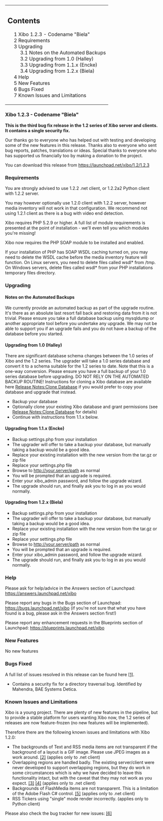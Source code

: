 <!--toc=getting_started-->
<table id="toc" class="toc"><tr><td><div id="toctitle"><h2>Contents</h2></div>
<ul>
<li class="toclevel-1 tocsection-1"><a href="#Xibo_1.2.3_-_Codename_.22Biela.22"><span class="tocnumber">1</span> <span class="toctext">Xibo 1.2.3 - Codename "Biela"</span></a></li>
<li class="toclevel-1 tocsection-2"><a href="#Requirements"><span class="tocnumber">2</span> <span class="toctext">Requirements</span></a></li>
<li class="toclevel-1 tocsection-3"><a href="#Upgrading"><span class="tocnumber">3</span> <span class="toctext">Upgrading</span></a>
<ul>
<li class="toclevel-2 tocsection-4"><a href="#Notes_on_the_Automated_Backups"><span class="tocnumber">3.1</span> <span class="toctext">Notes on the Automated Backups</span></a></li>
<li class="toclevel-2 tocsection-5"><a href="#Upgrading_from_1.0_.28Halley.29"><span class="tocnumber">3.2</span> <span class="toctext">Upgrading from 1.0 (Halley)</span></a></li>
<li class="toclevel-2 tocsection-6"><a href="#Upgrading_from_1.1.x_.28Encke.29"><span class="tocnumber">3.3</span> <span class="toctext">Upgrading from 1.1.x (Encke)</span></a></li>
<li class="toclevel-2 tocsection-7"><a href="#Upgrading_from_1.2.x_.28Biela.29"><span class="tocnumber">3.4</span> <span class="toctext">Upgrading from 1.2.x (Biela)</span></a></li>
</ul>
</li>
<li class="toclevel-1 tocsection-8"><a href="#Help"><span class="tocnumber">4</span> <span class="toctext">Help</span></a></li>
<li class="toclevel-1 tocsection-9"><a href="#New_Features"><span class="tocnumber">5</span> <span class="toctext">New Features</span></a></li>
<li class="toclevel-1 tocsection-10"><a href="#Bugs_Fixed"><span class="tocnumber">6</span> <span class="toctext">Bugs Fixed</span></a></li>
<li class="toclevel-1 tocsection-11"><a href="#Known_Issues_and_Limitations"><span class="tocnumber">7</span> <span class="toctext">Known Issues and Limitations</span></a></li>
</ul>
</td></tr></table>
<h3> <span class="mw-headline" id="Xibo_1.2.3_-_Codename_.22Biela.22">Xibo 1.2.3 - Codename "Biela"</span></h3>
<p><b>This is the third bug fix release in the 1.2 series of Xibo server and clients. It contains a single security fix.</b>
</p><p>Our thanks go to everyone who has helped out with testing and developing some of the new features in this release. Thanks also to everyone who sent bug reports, patches, translations or ideas. Special thanks to everyone who has supported us financially too by making a donation to the project.
</p><p>You can download this release from <a rel="nofollow" class="external free" href="https://launchpad.net/xibo/1.2/1.2.3">https://launchpad.net/xibo/1.2/1.2.3</a>
</p>
<h3> <span class="mw-headline" id="Requirements"> Requirements </span></h3>
<p>You are strongly advised to use 1.2.2 .net client, or 1.2.2a2 Python client with 1.2.2 server.
</p><p>You may however optionally use 1.2.0 client with 1.2.2 server, however media inventory will not work in that configuration. We recommend not using 1.2.1 client as there is a bug with video end detection.
</p><p>Xibo requires PHP 5.2.9 or higher. A full list of module requirements is presented at the point of installation - we'll even tell you which modules you're missing!
</p><p>Xibo now requires the PHP SOAP module to be installed and enabled.
</p><p>If your installation of PHP has SOAP WSDL caching turned on, you may need to delete the WSDL cache before the media inventory feature will function. On Linux servers, you need to delete files called wsdl* from /tmp. On Windows servers, delete files called wsdl* from your PHP installations temporary files directory.
</p>
<h3> <span class="mw-headline" id="Upgrading"> Upgrading </span></h3>
<h4> <span class="mw-headline" id="Notes_on_the_Automated_Backups"> Notes on the Automated Backups </span></h4>
<p>We currently provide an automated backup as part of the upgrade routine. It's there as an absolute last resort fall back and restoring data from it is not trivial. Please ensure you take a full database backup using mysqldump or another appropriate tool before you undertake any upgrade. We may not be able to support you if an upgrade fails and you do not have a backup of the database before you started.
</p>
<h4> <span class="mw-headline" id="Upgrading_from_1.0_.28Halley.29"> Upgrading from 1.0 (Halley) </span></h4>
<p>There are significant database schema changes between the 1.0 series of Xibo and the 1.2 series. The upgrader will take a 1.0 series database and convert it to a schema suitable for the 1.2 series to date. Note that this is a one-way conversion. Please ensure you have a full backup of your 1.0 series database before upgrading. DO NOT RELY ON THE AUTOMATED BACKUP ROUTINE! Instructions for cloning a Xibo database are available here <a href="release_notes_clonedb.html" title="Release Notes:Clone Database">Release Notes:Clone Database</a> if you would prefer to copy your database and upgrade that instead.
</p>
<ul><li> Backup your database
</li><li> Optionally clone your existing Xibo database and grant permissions (see <a href="release_notes_clonedb.html" title="Release Notes:Clone Database">Release Notes:Clone Database</a> for details)
</li><li> Continue with instructions from 1.1.x below.
</li></ul>
<h4> <span class="mw-headline" id="Upgrading_from_1.1.x_.28Encke.29"> Upgrading from 1.1.x (Encke) </span></h4>
<ul><li> Backup settings.php from your installation
</li><li> The upgrader will offer to take a backup your database, but manually taking a backup would be a good idea.
</li><li> Replace your existing installation with the new version from the tar.gz or zip file
</li><li> Replace your settings.php file
</li><li> Browse to <a rel="nofollow" class="external free" href="http://your.server/path">http://your.server/path</a> as normal
</li><li> You will be prompted that an upgrade is required.
</li><li> Enter your xibo_admin password, and follow the upgrade wizard.
</li><li> The upgrade should run, and finally ask you to log in as you would normally.
</li></ul>
<h4> <span class="mw-headline" id="Upgrading_from_1.2.x_.28Biela.29"> Upgrading from 1.2.x (Biela) </span></h4>
<ul><li> Backup settings.php from your installation
</li><li> The upgrader will offer to take a backup your database, but manually taking a backup would be a good idea.
</li><li> Replace your existing installation with the new version from the tar.gz or zip file
</li><li> Replace your settings.php file
</li><li> Browse to <a rel="nofollow" class="external free" href="http://your.server/path">http://your.server/path</a> as normal
</li><li> You will be prompted that an upgrade is required.
</li><li> Enter your xibo_admin password, and follow the upgrade wizard.
</li><li> The upgrade should run, and finally ask you to log in as you would normally.
</li></ul>
<h3> <span class="mw-headline" id="Help"> Help </span></h3>
<p>Please ask for help/advice in the Answers section of Launchpad: <a rel="nofollow" class="external free" href="https://answers.launchpad.net/xibo">https://answers.launchpad.net/xibo</a>
</p><p>Please report any bugs in the Bugs section of Launchpad: <a rel="nofollow" class="external free" href="https://bugs.launchpad.net/xibo">https://bugs.launchpad.net/xibo</a> (if you're not sure that what you have found is a bug, please ask in the Answers section first!)
</p><p>Please report any enhancement requests in the Blueprints section of Launchpad: <a rel="nofollow" class="external free" href="https://blueprints.launchpad.net/xibo">https://blueprints.launchpad.net/xibo</a>
</p>
<h3> <span class="mw-headline" id="New_Features">New Features</span></h3>
<p>No new features
</p>
<h3> <span class="mw-headline" id="Bugs_Fixed"> Bugs Fixed </span></h3>
<p>A full list of issues resolved in this release can be found here <a rel="nofollow" class="external autonumber" href="https://launchpad.net/xibo/+milestone/1.2.3">[1]</a>.
</p>
<ul><li> Contains a security fix for a directory traversal bug. Identified by Mahendra, BAE Systems Detica.
</li></ul>
<h3> <span class="mw-headline" id="Known_Issues_and_Limitations"> Known Issues and Limitations </span></h3>
<p>Xibo is a young project. There are plenty of new features in the pipeline, but to provide a stable platform for users wanting Xibo now, the 1.2 series of releases are now feature-frozen (no new features will be implemented).
</p><p>Therefore there are the following known issues and limitations with Xibo 1.2.0:
</p>
<ul><li> The backgrounds of Text and RSS media items are not transparent if the background of a layout is a GIF image. Please use JPEG images as a work around. <a rel="nofollow" class="external autonumber" href="https://bugs.launchpad.net/xibo/+bug/348506">[2]</a> (applies only to .net client)
</li><li> Overlapping regions are handled badly. The existing server/client were never developed to support overlapping regions, but they do work in some circumstances which is why we have decided to leave this functionality intact, but with the caveat that they may not work as you expect. <a rel="nofollow" class="external autonumber" href="https://bugs.launchpad.net/xibo/+bug/321377">[3]</a> <a rel="nofollow" class="external autonumber" href="https://answers.launchpad.net/xibo/+question/64768">[4]</a> (applies only to .net client)
</li><li> Backgrounds of FlashMedia items are not transparent. This is a limitation of the Adobe Flash C# control. <a rel="nofollow" class="external autonumber" href="https://bugs.launchpad.net/xibo/+bug/341634">[5]</a> (applies only to .net client)
</li><li> RSS Tickers using "single" mode render incorrectly. (applies only to Python client)
</li></ul>
<p>Please also check the bug tracker for new issues: <a rel="nofollow" class="external autonumber" href="https://launchpad.net/xibo/+milestone/1.2.4">[6]</a>
</p>
